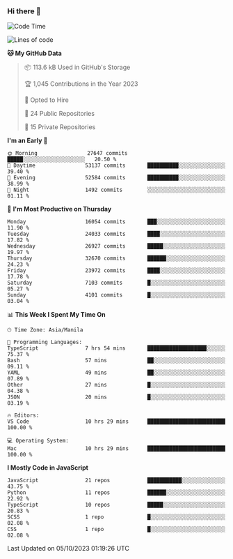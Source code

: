 ### Hi there 👋

<!--START_SECTION:waka-->
![Code Time](http://img.shields.io/badge/Code%20Time-399%20hrs%2015%20mins-blue)

![Lines of code](https://img.shields.io/badge/From%20Hello%20World%20I%27ve%20Written-58.6%20million%20lines%20of%20code-blue)

**🐱 My GitHub Data** 

> 📦 113.6 kB Used in GitHub's Storage 
 > 
> 🏆 1,045 Contributions in the Year 2023
 > 
> 💼 Opted to Hire
 > 
> 📜 24 Public Repositories 
 > 
> 🔑 15 Private Repositories 
 > 
**I'm an Early 🐤** 

```text
🌞 Morning                27647 commits       █████░░░░░░░░░░░░░░░░░░░░   20.50 % 
🌆 Daytime                53137 commits       ██████████░░░░░░░░░░░░░░░   39.40 % 
🌃 Evening                52584 commits       ██████████░░░░░░░░░░░░░░░   38.99 % 
🌙 Night                  1492 commits        ░░░░░░░░░░░░░░░░░░░░░░░░░   01.11 % 
```
📅 **I'm Most Productive on Thursday** 

```text
Monday                   16054 commits       ███░░░░░░░░░░░░░░░░░░░░░░   11.90 % 
Tuesday                  24033 commits       ████░░░░░░░░░░░░░░░░░░░░░   17.82 % 
Wednesday                26927 commits       █████░░░░░░░░░░░░░░░░░░░░   19.97 % 
Thursday                 32670 commits       ██████░░░░░░░░░░░░░░░░░░░   24.23 % 
Friday                   23972 commits       ████░░░░░░░░░░░░░░░░░░░░░   17.78 % 
Saturday                 7103 commits        █░░░░░░░░░░░░░░░░░░░░░░░░   05.27 % 
Sunday                   4101 commits        █░░░░░░░░░░░░░░░░░░░░░░░░   03.04 % 
```


📊 **This Week I Spent My Time On** 

```text
🕑︎ Time Zone: Asia/Manila

💬 Programming Languages: 
TypeScript               7 hrs 54 mins       ███████████████████░░░░░░   75.37 % 
Bash                     57 mins             ██░░░░░░░░░░░░░░░░░░░░░░░   09.11 % 
YAML                     49 mins             ██░░░░░░░░░░░░░░░░░░░░░░░   07.89 % 
Other                    27 mins             █░░░░░░░░░░░░░░░░░░░░░░░░   04.38 % 
JSON                     20 mins             █░░░░░░░░░░░░░░░░░░░░░░░░   03.19 % 

🔥 Editors: 
VS Code                  10 hrs 29 mins      █████████████████████████   100.00 % 

💻 Operating System: 
Mac                      10 hrs 29 mins      █████████████████████████   100.00 % 
```

**I Mostly Code in JavaScript** 

```text
JavaScript               21 repos            ███████████░░░░░░░░░░░░░░   43.75 % 
Python                   11 repos            ██████░░░░░░░░░░░░░░░░░░░   22.92 % 
TypeScript               10 repos            █████░░░░░░░░░░░░░░░░░░░░   20.83 % 
SCSS                     1 repo              █░░░░░░░░░░░░░░░░░░░░░░░░   02.08 % 
CSS                      1 repo              █░░░░░░░░░░░░░░░░░░░░░░░░   02.08 % 
```




 Last Updated on 05/10/2023 01:19:26 UTC
<!--END_SECTION:waka-->
